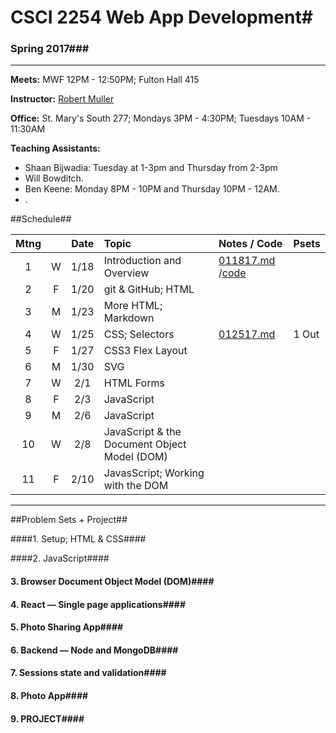 # CSCI 2254 Web App Development#

### Spring 2017###

---
**Meets:** MWF 12PM - 12:50PM; Fulton Hall 415

**Instructor:** [Robert Muller](http://www.cs.bc.edu/~muller/)

**Office:** St. Mary's South 277; Mondays 3PM - 4:30PM; Tuesdays 10AM - 11:30AM

**Teaching Assistants:**

+ Shaan Bijwadia: Tuesday at 1-3pm and Thursday from 2-3pm
+ Will Bowditch.
+ Ben Keene: Monday 8PM - 10PM and Thursday 10PM - 12AM.
+ .



##Schedule##

| Mtng |      | Date | Topic                                    | Notes / Code                             | Psets |
| :--: | :--: | :--: | :--------------------------------------- | :--------------------------------------- | :---- |
|  1   |  W   | 1/18 | Introduction and Overview                | [011817.md](notes/011817.md) /[code](code/011817/) |       |
|  2   |  F   | 1/20 | git & GitHub; HTML                       |                                          |       |
|  3   |  M   | 1/23 | More HTML; Markdown                      |                                          |       |
|  4   |  W   | 1/25 | CSS; Selectors                           | [012517.md](notes/012517.md)             | 1 Out |
|  5   |  F   | 1/27 | CSS3 Flex Layout                         |                                          |       |
|  6   |  M   | 1/30 | SVG                                      |                                          |       |
|  7   |  W   | 2/1  | HTML Forms                               |                                          |       |
|  8   |  F   | 2/3  | JavaScript                               |                                          |       |
|  9   |  M   | 2/6  | JavaScript                               |                                          |       |
|  10  |  W   | 2/8  | JavaScript & the Document Object Model (DOM) |                                          |       |
|  11  |  F   | 2/10 | JavasScript; Working with the DOM        |                                          |       |



---

##Problem Sets + Project##

####1. Setup; HTML & CSS####

####2. JavaScript####

#### 3. Browser Document Object Model (DOM)####

#### 4. React — Single page applications####

#### 5. Photo Sharing App####

#### 6. Backend — Node and MongoDB####

#### 7. Sessions state and validation####

#### 8. Photo App####

#### 9. PROJECT####

